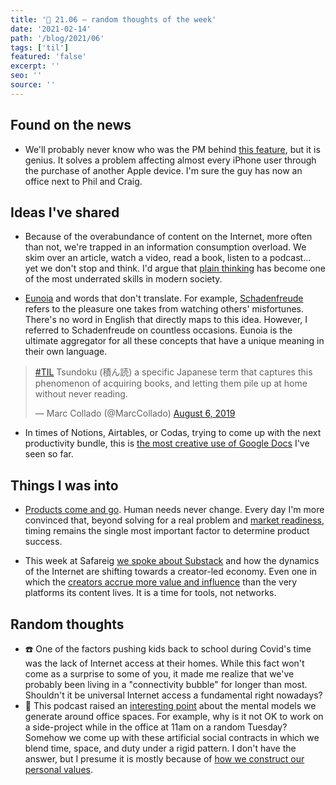 ```yaml
---
title: '📆 21.06 — random thoughts of the week'
date: '2021-02-14'
path: '/blog/2021/06'
tags: ['til']
featured: 'false'
excerpt: ''
seo: ''
source: ''
---
```


## Found on the news

- We'll probably never know who was the PM behind [this feature](https://www.theverge.com/2021/2/1/22260639/apple-watch-iphone-unlocked-ios-14-5-app-tracking), but it is genius. It solves a problem affecting almost every iPhone user through the purchase of another Apple device. I'm sure the guy has now an office next to Phil and Craig.

## Ideas I've shared

- Because of the overabundance of content on the Internet, more often than not, we're trapped in an information consumption overload. We skim over an article, watch a video, read a book, listen to a podcast... yet we don't stop and think. I'd argue that [plain thinking](https://alexdanco.com/2021/02/02/the-pirate-problem/) has become one of the most underrated skills in modern society.

- [Eunoia](https://eunoia.world) and words that don't translate. For example, [Schadenfreude](https://en.wikipedia.org/wiki/Schadenfreude) refers to the pleasure one takes from watching others' misfortunes. There's no word in English that directly maps to this idea. However, I referred to Schadenfreude on countless occasions. Eunoia is the ultimate aggregator for all these concepts that have a unique meaning in their own language.

<blockquote class="twitter-tweet"><p lang="ja" dir="ltr"><a href="https://twitter.com/hashtag/TIL?src=hash&amp;ref_src=twsrc%5Etfw">#TIL</a> Tsundoku (積ん読) a specific Japanese term that captures this phenomenon of acquiring books, and letting them pile up at home without never reading.</p>&mdash; Marc Collado (@MarcCollado) <a href="https://twitter.com/MarcCollado/status/1158787410651701248?ref_src=twsrc%5Etfw">August 6, 2019</a></blockquote>

- In times of Notions, Airtables, or Codas, trying to come up with the next productivity bundle, this is [the most creative use of Google Docs](https://docs.google.com/document/d/1-UiEeoiV0xBFVZgid63FRaph03OCmHzyEExubn63j0U/edit#heading=h.by5ehyjf5695) I've seen so far.

## Things I was into

- [Products come and go](https://latecheckout.substack.com/p/lessons-learned-from-shutdown-startups). Human needs never change. Every day I'm more convinced that, beyond solving for a real problem and [market readiness](/blog/2014/changing-behavior), timing remains the single most important factor to determine product success.

- This week at Safareig [we spoke about Substack](https://www.safareig.fm/24) and how the dynamics of the Internet are shifting towards a creator-led economy. Even one in which the [creators accrue more value and influence](/blog/2020/youtube-wont-work) than the very platforms its content lives. It is a time for tools, not networks.

## Random thoughts

- ☎️ One of the factors pushing kids back to school during Covid's time was the lack of Internet access at their homes. While this fact won't come as a surprise to some of you, it made me realize that we've probably been living in a "connectivity bubble" for longer than most. Shouldn't it be universal Internet access a fundamental right nowadays?
- 💅 This podcast raised an [interesting point](https://every.to/means-of-creation/sahil-lavingia-wants-creators-to-842840) about the mental models we generate around office spaces. For example, why is it not OK to work on a side-project while in the office at 11am on a random Tuesday? Somehow we come up with these artificial social contracts in which we blend time, space, and duty under a rigid pattern. I don't have the answer, but I presume it is mostly because of [how we construct our personal values](https://wellnesswisdom.substack.com/p/-wellness-wisdom-vol34-why-we-suffer).
